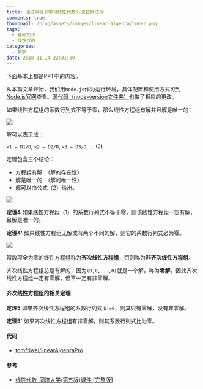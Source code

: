 ```yaml
---
title: 通过编程来学习线性代数5-克拉默法则
comments: true
thumbnail: /blog/assets/images/linear-algebra/cover.png
tags:
  - 基础知识
  - 线性代数
categories:
  - 数学
date: 2018-11-14 22:31:00
---
```


下面基本上都是PPT中的内容。

从本篇文章开始，我们用`Node.js`作为运行环境，具体配置和使用方式可到[Node.js官网](https://nodejs.org/en/)查看。[源代码（node-version文件夹）](https://github.com/tomfriwel/linearAlgebraPro)也做了相应的更改。

如果线性方程组的系数行列式不等于零，那么线性方程组有解并且解是唯一的：

![](./e5.png)

解可以表示成：

`x1 = D1/D`, `x2 = D2/D`, `x3 = D3/D`, ... (2)

定理包含三个结论：

* 方程组有解：（解的存在性）
* 解是唯一的：（解的唯一性）
* 解可以由公式（2）给出。

![](./e6.png)


**定理4** 如果线性方程组（1）的系数行列式不等于零，则该线性方程组一定有解，且解是唯一的。

**定理4'** 如果线性方程组无解或有两个不同的解，则它的系数行列式必为零。

![](./e7.png)

常数项全为零的线性方程组称为**齐次线性方程组**，否则称为**非齐次线性方程组**。

齐次线性方程组总是有解的，因为`(0,0,...,0)`就是一个解，称为**零解**。因此齐次线性方程组一定有零解，但不一定有非零解。

#### 齐次线性方程组的相关定理

**定理5** 如果齐次线性方程组的系数行列式 `D!=0`，则其只有零解，没有非零解。

**定理5'** 如果齐次线性方程组有非零解，则其系数行列式比为零。

#### 代码

- [tomfriwel/linearAlgebraPro](https://github.com/tomfriwel/linearAlgebraPro)

#### 参考

- [线性代数-同济大学(第五版)课件 [完整版]](https://wenku.baidu.com/view/e3efed47fe4733687e21aafd?pn=51)